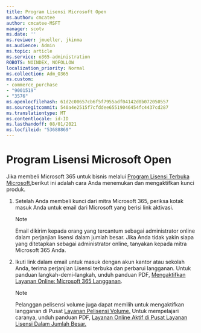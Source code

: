 ```yaml
---
title: Program Lisensi Microsoft Open
ms.author: cmcatee
author: cmcatee-MSFT
manager: scotv
ms.date: ''
ms.reviwer: jmueller, jkinma
ms.audience: Admin
ms.topic: article
ms.service: o365-administration
ROBOTS: NOINDEX, NOFOLLOW
localization_priority: Normal
ms.collection: Adm_O365
ms.custom:
- commerce_purchase
- "9001519"
- "3576"
ms.openlocfilehash: 61d2c00657cb6f5f7955adf04142d0b072050557
ms.sourcegitcommit: 540a4e2515f7cfddee65519046454fc4437cd287
ms.translationtype: MT
ms.contentlocale: id-ID
ms.lasthandoff: 08/01/2021
ms.locfileid: "53688869"
---
```

# <a name="microsoft-open-license-program"></a>Program Lisensi Microsoft Open

Jika membeli Microsoft 365 untuk bisnis melalui [Program Lisensi Terbuka Microsoft,](https://go.microsoft.com/fwlink/p/?LinkID=613298)berikut ini adalah cara Anda menemukan dan mengaktifkan kunci produk.

1. Setelah Anda membeli kunci dari mitra Microsoft 365, periksa kotak masuk Anda untuk email dari Microsoft yang berisi link aktivasi.

    > [!NOTE]
    > Email dikirim kepada orang yang tercantum sebagai administrator online dalam perjanjian lisensi dalam jumlah besar. Jika Anda tidak yakin siapa yang ditetapkan sebagai administrator online, tanyakan kepada mitra Microsoft 365 Anda.
1. Ikuti link dalam email untuk masuk dengan akun kantor atau sekolah Anda, terima perjanjian Lisensi terbuka dan perbarui langganan. Untuk panduan langkah-demi-langkah, unduh panduan PDF, [Mengaktifkan Layanan Online: Microsoft 365 Langganan](https://go.microsoft.com/fwlink/p/?LinkId=618100).

    > [!NOTE]
    > Pelanggan pelisensi volume juga dapat memilih untuk mengaktifkan langganan di Pusat [Layanan Pelisensi Volume.](https://go.microsoft.com/fwlink/p/?LinkID=282016) Untuk mempelajari caranya, unduh panduan PDF, [Layanan Online Aktif di Pusat Layanan Lisensi Dalam Jumlah Besar.](https://go.microsoft.com/fwlink/p/?LinkId=618096)